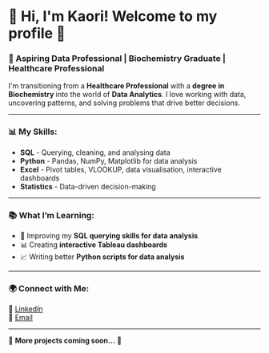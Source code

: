 # 👋 Hi, I'm Kaori! Welcome to my profile 🌻
### 🚀 Aspiring Data Professional | Biochemistry Graduate | Healthcare Professional

I'm transitioning from a **Healthcare Professional** with a **degree in Biochemistry** into the world of **Data Analytics**. 
I love working with data, uncovering patterns, and solving problems that drive better decisions.

---

### 📊 My Skills:
- **SQL** - Querying, cleaning, and analysing data
- **Python** - Pandas, NumPy, Matplotlib for data analysis
- **Excel** - Pivot tables, VLOOKUP, data visualisation, interactive dashboards
- **Statistics** - Data-driven decision-making

---

### 📚 What I’m Learning:
- 🌱 Improving my **SQL querying skills for data analysis**
- 📊 Creating **interactive Tableau dashboards**
- 📈 Writing better **Python scripts for data analysis**
---

### 🌍 Connect with Me:
🔗 [LinkedIn](https://www.linkedin.com/in/kaori-ikarashi/)  
📧 [Email](mailto:kaori.ikarashi07@gmail.com?subject=[GitHub]%inquiry)  

---

👾 **More projects coming soon...** 👾


<!--
**Kaori61/Kaori61** is a ✨ _special_ ✨ repository because its `README.md` (this file) appears on your GitHub profile.

Here are some ideas to get you started:

- 🔭 I’m currently working on ...
- 🌱 I’m currently learning ...
- 👯 I’m looking to collaborate on ...
- 🤔 I’m looking for help with ...
- 💬 Ask me about ...
- 📫 How to reach me: ...
- 😄 Pronouns: ...
- ⚡ Fun fact: ...
-->
